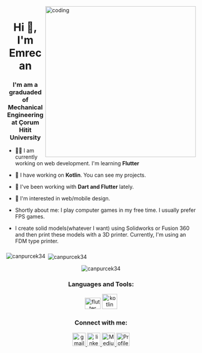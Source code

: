<img align="right" alt="coding" width="400" src="https://res.cloudinary.com/daj4jrctp/image/upload/v1694344226/dbnu69lvr1tkhu5xswjg.gif">

<h1 align="center">Hi 👋, I'm Emrecan</h1>
<h3 align="center">I'm am a graduaded of Mechanical Engineering at Çorum Hitit University</h3>

- 👨‍💻 I am currently working on web development. I'm learning <b>Flutter</b>

- 👯 I have working on <b>Kotlin</b>. You can see my projects.

- 🌱 I've been working with <b>Dart and Flutter</b> lately.

- 🔭 I'm interested in web/mobile design.

  
- Shortly about me: I play computer games in my free time. I usually prefer FPS games.
- I create solid models(whatever I want) using Solidworks or Fusion 360 and then print these models with a 3D printer. Currently, I'm using an FDM type printer.

###

<p><img align="left" src="https://github-readme-stats.vercel.app/api/top-langs?username=canpurcek34&show_icons=true&locale=en&layout=compact" alt="canpurcek34" /></p>

<p>&nbsp;<img align="center" src="https://github-readme-stats.vercel.app/api?username=canpurcek34&show_icons=true&locale=en" alt="canpurcek34" /></p>

<div align="center">
<p><img align="center" src="https://github-readme-streak-stats.herokuapp.com/?user=canpurcek34&" alt="canpurcek34" /></p>
</div>


###
<h3 align="center">Languages and Tools:</h3>

<div align="CENTER">
  
  <img src="https://cdn.jsdelivr.net/gh/devicons/devicon/icons/flutter/flutter-original.svg" height="30" width="42" alt="flutter logo"  />
  <a href="https://kotlinlang.org" target="_blank" rel="noreferrer"> <img src="https://www.vectorlogo.zone/logos/kotlinlang/kotlinlang-icon.svg" alt="kotlin" width="40" height="40"/> </a>
</div>

###

<h3 align="center">Connect with me:</h3>
<div align="center">
<!--<a href="" target="_blank">
</a>-->
<a href="mailto:canpurcek@gmail.com"  target="_blank">
  <img src="https://img.shields.io/static/v1?message=Gmail&logo=gmail&label=&color=D14836&logoColor=white&labelColor=&style=for-the-badge" height="35" alt="gmail logo"  />
  </a>
<a href="https://www.linkedin.com/in/canpurcek/" target="_blank">
  <img src="https://img.shields.io/static/v1?message=LinkedIn&logo=linkedin&label=&color=0077B5&logoColor=white&labelColor=&style=for-the-badge" height="35" alt="linkedin logo"  />
  </a>
  <a href="https://medium.com/@canpurcek" target="_blank">
  <img src="https://img.shields.io/badge/-Medium-66cdaa?style=flat-quare&labelColor=66cdaa&logo=Medium&logoColor=white&link=link)" height="35" alt="Medium logo"  />
  </a>
  <a >
  <img src="https://komarev.com/ghpvc/?username=canpurcek&&color=blueviolet&label=PROFILE+VIEWS" height="35" alt="Profile Counter"  />
  </a>
  
</div>


